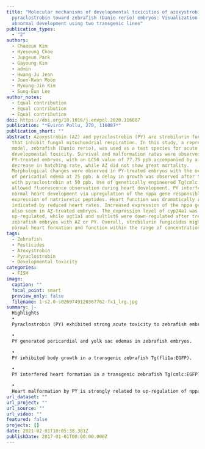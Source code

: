 ```yaml
---
title: "Molecular mechanisms of developmental toxicities of azoxystrobin and
  pyraclostrobin toward zebrafish (Danio rerio) embryos: Visualization of
  abnormal development using two transgenic lines"
publication_types:
  - "2"
authors:
  - Chaeeun Kim
  - Hyeseung Choe
  - Jungeun Park
  - Gayoung Kim
  - admin
  - Hwang-Ju Jeon
  - Joon-Kwan Moon
  - Myoung-Jin Kim
  - Sung-Eun Lee
author_notes:
  - Equal contribution
  - Equal contribution
  - Equal contribution
doi: https://doi.org/10.1016/j.envpol.2020.116087
publication: "*Eviron Pollu, 270, 116087*"
publication_short: ""
abstract: Azoxystrobin (AZ) and pyraclostrobin (PY) are strobilurin fungicides
  that inhibit fungal mitochondrial respiration. In this study, a representative
  model, zebrafish (Danio rerio), was used as a test species for acute and
  developmental toxicity. Survival and malformation rates were observed only
  PY-treated embryos, with an LC50 value of 77.75 ppb accompanied by a dramatic
  decrease in hatching rate, while AZ did not show great mortality.
  Morphological changes were observed in PY-treated embryos with the occurrence
  of pericadial edema at 25 ppb. A delay in growth was observed after treatment
  with pyraclostrobin at 50 ppb. Use of genetically engineered Tg(cmlc:EGFP)
  allowed fluorescence observation during heart development. PY interfered with
  normal heart development via upregulation of the nppa gene responsible for the
  expression of natriuretic peptides. Heart function was dramatically reduced as
  indicated by reduced heart rates. Increased expression of the nppa gene was
  also seen in AZ-treated embryos. The expression level of cyp24a1 was also
  up-regulated, while ugt1a1 and sult1st6 were down-regulated after treatment of
  zebrafish embryos with AZ or PY. Overall, strobilurin fungicides might inhibit
  normal heart formation and function within the range of concentrations tested.
tags:
  - Zebrafish
  - Pesticides
  - Azoxystrobin
  - Pyraclostrobin
  - Developmental toxicity
categories:
  - FISH
image:
  caption: ""
  focal_point: smart
  preview_only: false
  filename: 1-s2.0-s0269749120367762-fx1_lrg.jpg
summary: |-
  Highlights
  •
  Pyraclostrobin (PY) exhibited strong acute toxicity to zebrafish embryos.

  •
  PY generated pericardial and yolk sac edemas in zebrafish embryos.

  •
  PY inhibited body growth in a transgenic zebrafish Tg(fli1a:EGFP).

  •
  PY interfered heart formation in a transgenic zebrafish Tg(cmlc:EGFP).

  •
  Heart malformation by PY is strongly related to up-regulation of nppa gene.
url_dataset: ""
url_project: ""
url_source: ""
url_video: ""
featured: false
projects: []
date: 2021-02-01T10:05:38.381Z
publishDate: 2017-01-01T00:00:00.000Z
---
```

